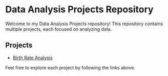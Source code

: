 # Data Analysis Projects Repository
Welcome to my Data Analysis Projects repository! This repository contains multiple projects, each focused on analyzing data.

## Projects

- [Birth Rate Analysis](https://github.com/zsh88/Data-Analysis-Projects-/tree/main/Birth%20Rate%20Analysis)

Feel free to explore each project by following the links above.
